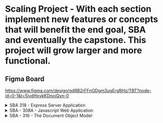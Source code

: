 # Scaling Project - With each section implement new features or concepts that will benefit the end goal, SBA and eventually the capstone. This project will grow larger and more functional.

## Figma Board

https://www.figma.com/design/gd9B2rFFnODgm3ugErgRHz/TBT?node-id=0-1&t=5jvdHxykKDnojQyn-0

<details><summary>SBA 318 - Express Server Application</summary>

## Create and use at least two pieces of custom middleware.

## Create and use error-handling middleware.

## Use at least three different data categories (e.g., users, posts, or comments).

## Utilize reasonable data structuring practices.

## Create GET routes for all data that should be exposed to the client.

## Create POST routes for data, as appropriate. At least one data category should allow for client creation via a POST request.

## Create PATCH or PUT routes for data, as appropriate. At least one data category should allow for client manipulation via a PATCH or PUT request.

## Create DELETE routes for data, as appropriate. At least one data category should allow for client deletion via a DELETE request.

## Include query parameters for data filtering, where appropriate. At least one data category should allow for additional filtering through the use of query parameters. Note: DO NOT use API keys; this makes it more difficult for instructors to grade finished projects efficiently.

## Utilize route parameters, where appropriate.

## Adhere to the guiding principles of REST.

## Create and render at least one view using a view template and template engine. This can be a custom template engine or a third-party engine. If you are stuck on how to approach this, think about ways you could render the current state of your API's data for easy viewing.

## Use simple CSS to style the rendered views. Note: This is not a test of design; it is a test of serving static files using Express. The CSS can be very simple.

## Include a form within a rendered view that allows for interaction with your RESTful API.

## Utilize reasonable code organization practices.

</details>

<details><summary>SBA - 308A - Javascript Web Application</summary>

## Use the fetch API or Axios to communicate with an external web API. Use the data provided by this API to populate your application’s content and features.

todos.js contains a communication with an external API using AXIOS.

## Create user interaction with the API through a search feature, paginated gallery, or similar. This feature should use GET requests to retrieve associated data.

## Enable user manipulation of data within the API through the use of POST, PUT, or PATCH requests. Ensure your chosen API supports this feature before beginning.

(SKIP FOR NOW)

## Make use of Promises and async/await syntax as appropriate.

todos.js contains an async function that awaits the results from the ToDo API.

## Organize your JavaScript code into at least three (3) different module files, and import functions and data across files as necessary.

My current structure includes the main index.js file along with a todo.js file that handles retrieving the list of task. There is also a link to the calendar.js file which will be used to populate the calendar.

## Ensure the program runs as expected, without any undesired behavior caused by misunderstanding of the JavaScript event loop (such as race conditions, API calls being handled out of order, etc.).

## Create an engaging user experience through the use of HTML and CSS.

## Ensure that the program runs without errors (comment out things that do not work, and explain your blockers - you can still receive partial credit).

</details>

<details>
<summary>SBA - 316 - The Document Object Model</summary>

## Cache at least one element using selectElementById.

index.js has todoTask using getElementById

## Cache at least one element using querySelector or querySelectorAll.

index.js has todoItmes using querySelectorAll

## Use the parent-child-sibling relationship to navigate between elements at least once (firstChild, lastChild, parentNode, nextElementSibling, etc.).

index.js contains - todoTask.firstChild.nextSibling.textContent = "Go over Budget";

## Iterate over a collection of elements to accomplish some task.

todo.js contains a populateTask function that iterates over the list of task and puts out a task with the HTML structure for the TODO list.

## Create at least one element using createElement.

todo.js in the populateTask function there is a for loop with multiple elements being created using createElement.

## Use appendChild and/or prepend to add new elements to the DOM.

todo.js in the populateTask function there is a for loop with multiple elements being appended using appendChild.

## Use the DocumentFragment interface or HTML templating with the cloneNode method to create templated content.

index.js contains cloneNode for fav buttons.

## Modify the HTML or text content of at least one element in response to user interaction using innerHTML, innerText, or textContent.

## Modify the style and/or CSS classes of an element in response to user interactions using the style or classList properties.

## Modify at least one attribute of an element in response to user interaction.

## Register at least two different event listeners and create the associated event handler functions.

## Use at least two Browser Object Model (BOM) properties or methods.

## Include at least one form and/or input with HTML attribute validation.

## Include at least one form and/or input with DOM event-based validation. (This can be the same form or input as the one above, but should include event-based validation in addition to the HTML attribute validation.)

## Ensure that the program runs without errors (comment out things that do not work, and explain your blockers - you can still receive partial credit).

</details>
